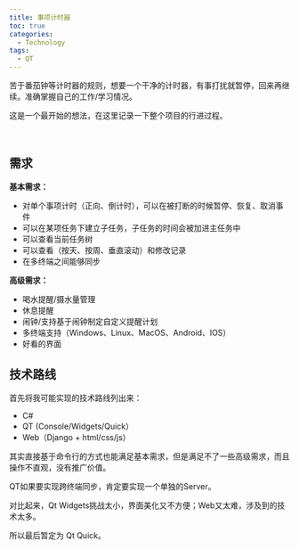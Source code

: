 ```yaml
---
title: 事项计时器
toc: true
categories:
  - Technology
tags:
  - QT
---
```


苦于番茄钟等计时器的规则，想要一个干净的计时器，有事打扰就暂停，回来再继续。准确掌握自己的工作/学习情况。

这是一个最开始的想法，在这里记录一下整个项目的行进过程。

<!--more-->

<br/>

## 需求

**基本需求：**

* 对单个事项计时（正向、倒计时），可以在被打断的时候暂停、恢复、取消事件
* 可以在某项任务下建立子任务，子任务的时间会被加进主任务中
* 可以查看当前任务树
* 可以查看（按天、按周、垂直滚动）和修改记录
* 在多终端之间能够同步

**高级需求：**

* 喝水提醒/摄水量管理
* 休息提醒
* 闹钟/支持基于闹钟制定自定义提醒计划
* 多终端支持（Windows、Linux、MacOS、Android、IOS）
* 好看的界面

## 技术路线

首先将我可能实现的技术路线列出来：

* C#
* QT (Console/Widgets/Quick）
* Web（Django + html/css/js）

其实直接基于命令行的方式也能满足基本需求，但是满足不了一些高级需求，而且操作不直观，没有推广价值。

QT如果要实现跨终端同步，肯定要实现一个单独的Server。

对比起来，Qt Widgets挑战太小，界面美化又不方便；Web又太难，涉及到的技术太多。

所以最后暂定为 Qt Quick。

##